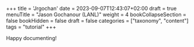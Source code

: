 +++
title = 'Jrgochan'
date = 2023-09-07T12:43:07+02:00
draft = true
menuTitle = "Jason Gochanour (LANL)"
weight = 4
bookCollapseSection = false
bookHidden = false
draft = false
categories = ["taxonomy", "content"]
tags = "tutorial"
+++

Happy documenting!